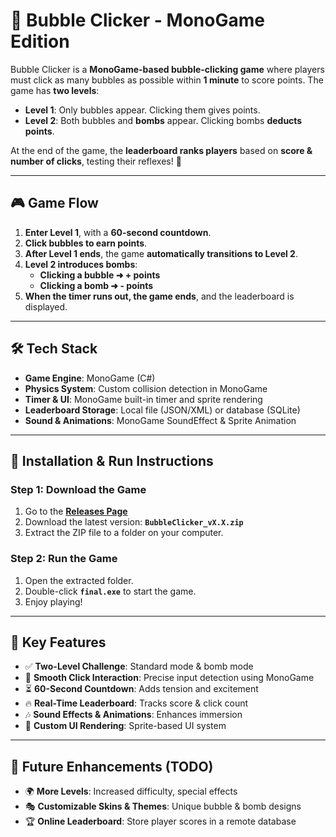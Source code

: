 # 🎈 Bubble Clicker - MonoGame Edition

Bubble Clicker is a **MonoGame-based bubble-clicking game** where players must click as many bubbles as possible within **1 minute** to score points. The game has **two levels**:
- **Level 1**: Only bubbles appear. Clicking them gives points.
- **Level 2**: Both bubbles and **bombs** appear. Clicking bombs **deducts points**.

At the end of the game, the **leaderboard ranks players** based on **score & number of clicks**, testing their reflexes! 🚀

---

## 🎮 Game Flow

1. **Enter Level 1**, with a **60-second countdown**.
2. **Click bubbles to earn points**.
3. **After Level 1 ends**, the game **automatically transitions to Level 2**.
4. **Level 2 introduces bombs**:
   - **Clicking a bubble ➜ + points**
   - **Clicking a bomb ➜ - points**
5. **When the timer runs out, the game ends**, and the leaderboard is displayed.

---

## 🛠 Tech Stack

- **Game Engine**: MonoGame (C#)
- **Physics System**: Custom collision detection in MonoGame
- **Timer & UI**: MonoGame built-in timer and sprite rendering
- **Leaderboard Storage**: Local file (JSON/XML) or database (SQLite)
- **Sound & Animations**: MonoGame SoundEffect & Sprite Animation

---

## 🚀 Installation & Run Instructions

### **Step 1: Download the Game**
1. Go to the **[Releases Page](https://github.com/ZixiaoZhou/2300-Assign3/releases)**
2. Download the latest version: **`BubbleClicker_vX.X.zip`**
3. Extract the ZIP file to a folder on your computer.

### **Step 2: Run the Game**
1. Open the extracted folder.
2. Double-click **`final.exe`** to start the game.
3. Enjoy playing!

---

## 🎯 Key Features

- ✅ **Two-Level Challenge**: Standard mode & bomb mode
- 🎈 **Smooth Click Interaction**: Precise input detection using MonoGame
- ⏳ **60-Second Countdown**: Adds tension and excitement
- 🔥 **Real-Time Leaderboard**: Tracks score & click count
- 🎶 **Sound Effects & Animations**: Enhances immersion
- 🎨 **Custom UI Rendering**: Sprite-based UI system

---

## 📝 Future Enhancements (TODO)

- 🌍 **More Levels**: Increased difficulty, special effects
- 🎭 **Customizable Skins & Themes**: Unique bubble & bomb designs
- 🏆 **Online Leaderboard**: Store player scores in a remote database


